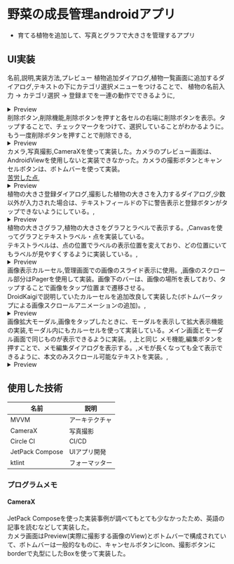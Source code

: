 # 野菜の成長管理androidアプリ

- 育てる植物を追加して、写真とグラフで大きさを管理するアプリ

## UI実装

名前,説明,実装方法,プレビュー
植物追加ダイアログ,植物一覧画面に追加するダイアログ,テキストの下にカテゴリ選択メニューをつけることで、 植物の名前入力 -> カテゴリ選択 -> 登録までを一連の動作でできるように,<details> <summary>Preview</summary> <img width="300dp" src="./others/firstScreenDialog.png"/> </details>
削除ボタン,削除機能,削除ボタンを押すと各セルの右端に削除ボタンを表示。タップすることで、チェックマークをつけて、選択していることがわかるように。  もう一度削除ボタンを押すことで削除できる,<details> <summary>Preview</summary> <img width="300dp" src="./others/firstScreenDelete.png" /> </details>
カメラ,写真撮影,CameraXを使って実装した。カメラのプレビュー画面は、AndroidViewを使用しないと実装できなかった。カメラの撮影ボタンとキャンセルボタンは、ボトムバーを使って実装。<br> [苦労した点](#camerax),<details> <summary>Preview</summary> <img width="300dp" src="./others/takePicScreenCameraX.png" /> <img width="300dp" src="./others/takePicScreenPreview.png"/> </details>
植物の大きさ登録ダイアログ,撮影した植物の大きさを入力するダイアログ,少数以外が入力された場合は、テキストフィールドの下に警告表示と登録ボタンがタップできないようにしている。,<details> <summary>Preview</summary> <img width="300dp" src="./others/takePicScreenError.png" /> </details>
植物の大きさグラフ,植物の大きさをグラフとラベルで表示する。,Canvasを使ってグラフとテキストラベル・点を実装している。<br>テキストラベルは、点の位置でラベルの表示位置を変えており、どの位置にいてもラベルが見やすくするように実装している。,<details> <summary>Preview</summary> <img width="300dp" src="./others/manageScreenView.png" /> </details>
画像表示カルーセル,管理画面での画像のスライド表示に使用。,画像のスクロール部分はPagerを使用して実装。画像下のバーは、画像の場所を表しており、タップすることで画像をタップ位置まで遷移させる。<br>DroidKaigiで説明していたカルーセルを追加改良して実装した(ボトムバータップによる画像スクロールアニメーションの追加)。,<details> <summary>Preview</summary> <video controls playsinline width="300dp" src="./others/coroucelMovie.webm" /> </details>
画像拡大モーダル,画像をタップしたときに、モーダルを表示して拡大表示機能の実装,モーダル内にもカルーセルを使って実装している。メイン画面とモーダル画面で同じものが表示できるように実装。, 上と同じ
メモ機能,編集ボタンを押すことで、メモ編集ダイアログを表示する。,メモが長くなっても全て表示できるように、本文のみスクロール可能なテキストを実装。,<details> <summary>Preview</summary> <video controls playsinline width="300dp" src="./others/manageMemoMovie.webm" /> <img width="300dp" src="./others/manageMemoDialog.png" /> </details>

## 使用した技術

|名前           |説明          |
|---------------|--------------|
|MVVM           |アーキテクチャ|
|CameraX        |写真撮影      |
|Circle CI      |CI/CD         |
|JetPack Compose|UIアプリ開発  |
|ktlint         |フォーマッター|

### プログラムメモ

#### CameraX

JetPack Composeを使った実装事例が調べてもとても少なかったため、英語の記事を読むなどして実装した。  
カメラ画面はPreview(実際に撮影する画像のView)とボトムバーで構成されていて、ボトムバーは一般的なものに、キャンセルボタンにIcon、撮影ボタンにborderで丸型にしたBoxを使って実装した。
